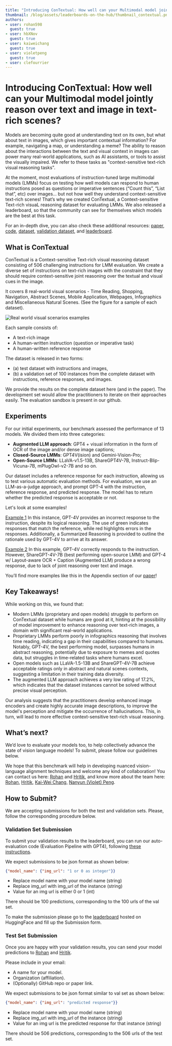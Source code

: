 ```yaml
---
title: "Introducing ConTextual: How well can your Multimodal model jointly reason over text and image in text-rich scenes?"
thumbnail: /blog/assets/leaderboards-on-the-hub/thumbnail_contextual.png
authors:
- user: rohan598
  guest: true
- user: hbXNov
  guest: true
- user: kaiweichang
  guest: true
- user: violetpeng
  guest: true
- user: clefourrier
---
```


# Introducing ConTextual: How well can your Multimodal model jointly reason over text and image in text-rich scenes?

Models are becoming quite good at understanding text on its own, but what about text in images, which gives important contextual information? For example, navigating a map, or understanding a meme? The ability to reason about the interactions between the text and visual context in images can power many real-world applications, such as AI assistants, or tools to assist the visually impaired. 
We refer to these tasks as "context-sensitive text-rich visual reasoning tasks".

At the moment, most evaluations of instruction-tuned large multimodal models (LMMs) focus on testing how well models can respond to human instructions posed as questions or imperative sentences (“Count this”, “List that”, etc) over images... but not how well they understand context-sensitive text-rich scenes! 
That’s why we created ConTextual, a Context-sensitive Text-rich visuaL reasoning dataset for evaluating LMMs. We also released a leaderboard, so that the community can see for themselves which models are the best at this task.

<script type="module" src="https://gradio.s3-us-west-2.amazonaws.com/3.45.1/gradio.js"> </script>
<gradio-app theme_mode="light" space="ucla-contextual/contextual_leaderboard"></gradio-app>

For an in-depth dive, you can also check these additional resources: [paper](https://arxiv.org/abs/2401.13311), [code](https://github.com/rohan598/ConTextual), [dataset](https://huggingface.co/datasets/ucla-contextual/contextual_all), [validation dataset](https://huggingface.co/datasets/ucla-contextual/contextual_val), and [leaderboard](https://huggingface.co/spaces/ucla-contextual/contextual_leaderboard). 


## What is ConTextual

ConTextual is a Context-sensitive Text-rich visual reasoning dataset consisting of 506 challenging instructions for LMM evaluation. We create a diverse set of instructions on text-rich images with the constraint that they should require context-sensitive joint reasoning over the textual and visual cues in the image. 

It covers 8 real-world visual scenarios - Time Reading, Shopping, Navigation, Abstract Scenes, Mobile Application, Webpages, Infographics and Miscellaneous Natural Scenes. (See the figure for a sample of each dataset).

![Real world visual scenarios examples](https://con-textual.github.io/static/images/teaser_figure.png)

Each sample consists of:
- A text-rich image
- A human-written instruction (question or imperative task)
- A human-written reference response 

The dataset is released in two forms: 
- (a) test dataset with instructions and images, 
- (b) a validation set of 100 instances from the complete dataset with instructions, reference responses, and images. 

We provide the results on the complete dataset here (and in the paper). The development set would allow the practitioners to iterate on their approaches easily. The evaluation sandbox is present in our github.  

## Experiments

For our initial experiments, our benchmark assessed the performance of 13 models. We divided them into three categories: 
- **Augmented LLM approach**: GPT4 + visual information in the form of OCR of the image and/or dense image captions; 
- **Closed-Source LMMs**: GPT4V(ision) and Gemini-Vision-Pro; 
- **Open-Source LMMs**: LLaVA-v1.5-13B, ShareGPT4V-7B, Instruct-Blip-Vicuna-7B, mPlugOwl-v2-7B and so on.

Our dataset includes a reference response for each instruction, allowing us to test various automatic evaluation methods. For evaluation, we use an LLM-as-a-judge approach, and prompt GPT-4 with the instruction, reference response, and predicted response. The model has to return whether the predicted response is acceptable or not.

Let's look at some examples!

[Example 1](https://huggingface.co/datasets/huggingface/documentation-images/resolve/main/blog/leaderboards-on-the-hub/contextual-qualitative-ex-1.png)
In this instance, GPT-4V provides an incorrect response to the instruction, despite its logical reasoning. The use of green indicates responses that match the reference, while red highlights errors in the responses. Additionally, a Summarized Reasoning is provided to outline the rationale used by GPT-4V to arrive at its answer.

[Example 2](https://huggingface.co/datasets/huggingface/documentation-images/resolve/main/blog/leaderboards-on-the-hub/contextual-qualitative-ex-2.png)
In this example, GPT-4V correctly responds to the instruction. However, ShareGPT-4V-7B (best performing open-source LMM) and GPT-4 w/ Layout-aware OCR + Caption (Augmented LLM) produce a wrong response, due to lack of joint reasoning over text and image.

You’ll find more examples like this in the Appendix section of our [paper](https://arxiv.org/abs/2401.13311)!

## Key Takeaways!

While working on this, we found that:
- Modern LMMs (proprietary and open models) struggle to perform on ConTextual dataset while humans are good at it, hinting at the possibility of model improvement to enhance reasoning over text-rich images, a domain with significant real-world applications.
- Proprietary LMMs perform poorly in infographics reasoning that involves time reading, indicating a gap in their capabilities compared to humans. Notably, GPT-4V, the best performing model, surpasses humans in abstract reasoning, potentially due to exposure to memes and quotes data, but struggles in time-related tasks where humans excel.
- Open models such as LLaVA-1.5-13B and ShareGPT-4V-7B achieve acceptable ratings only in abstract and natural scenes contexts, suggesting a limitation in their training data diversity.
- The augmented LLM approach achieves a very low rating of 17.2%, which indicates that the dataset instances cannot be solved without precise visual perception.

Our analysis suggests that the practitioners develop enhanced image encoders and create highly accurate image descriptions, to improve the model's perception and mitigate the occurrence of hallucinations. This, in turn, will lead to more effective context-sensitive text-rich visual reasoning.

## What’s next?

We’d love to evaluate your models too, to help collectively advance the state of vision language models! To submit, please follow our guidelines below.

We hope that this benchmark will help in developing nuanced vision-language alignment techniques and welcome any kind of collaboration! You can contact us here: [Rohan](rwadhawan7@g.ucla.edu) and [Hritik](hbansal@g.ucla.edu), and know more about the team here: [Rohan](https://web.cs.ucla.edu/~rwadhawan7/), [Hritik](https://sites.google.com/view/hbansal), [Kai-Wei Chang](https://web.cs.ucla.edu/~kwchang/), [Nanyun (Violet) Peng](https://vnpeng.net/).



## How to Submit?

We are accepting submissions for both the test and validation sets. Please, follow the corresponding procedure below.

### Validation Set Submission

To submit your validation results to the leaderboard, you can run our auto-evaluation code (Evaluation Pipeline with GPT4), following [these instructions](https://github.com/rohan598/ConTextual?tab=readme-ov-file#-evaluation-pipeline-gpt-4).

We expect submissions to be json format as shown below:

```json
{"model_name": {"img_url": "1 or 0 as integer"}}
```

- Replace model name with your model name (string)
- Replace img_url with img_url of the instance (string)
- Value for an img url is either 0 or 1 (int)

There should be 100 predictions, corresponding to the 100 urls of the val set.


To make the submission please go to the [leaderboard](https://huggingface.co/spaces/ucla-contextual/contextual_leaderboard) hosted on HuggingFace and fill up the Submission form.

### Test Set Submission

Once you are happy with your validation results, you can send your model predictions to [Rohan](rwadhawan7@g.ucla.edu) and [Hritik](hbansal@g.ucla.edu).

Please include in your email:
- A name for your model.
- Organization (affiliation).
- (Optionally) GitHub repo or paper link.

We expect submissions to be json format similar to val set as shown below:

```json
{"model_name": {"img_url": "predicted response"}}
```

- Replace model name with your model name (string)
- Replace img_url with img_url of the instance (string)
- Value for an img url is the predicted response for that instance (string)

There should be 506 predictions, corresponding to the 506 urls of the test set.




